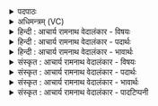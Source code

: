 <details><summary>पदपाठः</summary>

त्वा꣡व꣢꣯तः। पु꣣रूवसो। पुरु। वसो। वय꣣म्। इ꣣न्द्र। प्रणेतः। प्र। नेतरि꣡ति। स्म꣡सि꣢꣯। स्था꣣तः। हरीणाम्। १९३।
</details>

<details><summary>अधिमन्त्रम् (VC)</summary>

- इन्द्रः
- वत्सः काण्वः
- गायत्री
- षड्जः
- ऐन्द्रं काण्डम्
</details>

<details><summary>हिन्दी : आचार्य रामनाथ वेदालंकार - विषयः</summary>

अगले मन्त्र में इन्द्र नाम से परमात्मा, जीवात्मा और विद्वान् को सम्बोधन किया गया है।
</details>

<details><summary>हिन्दी : आचार्य रामनाथ वेदालंकार - पदार्थः</summary>

पदार्थान्वयभाषाः -  हे (पुरूवसो) बहुत धनी, (प्रणेतः) उत्कृष्ट नेता, (हरीणाम्) आकर्षणगुणयुक्त पृथिवी-सूर्य आदि लोकों के, अथवा विषयों की ओर ले जानेवाली इन्द्रियों के, अथवा सवारी देनेवाले विमान आदि यानों के (स्थातः) अधिष्ठाता (इन्द्र) परमात्मन्, जीवात्मन् व विद्वन् ! (वयम्) हम मनुष्य (त्वावतः) तुझ जैसे किसी अन्य के न होने के कारण जो तू तुझ जैसा ही है, ऐसे तुझ अद्वितीय के (स्मसि) हो गये हैं ॥९॥ इस मन्त्र में श्लेष है। ‘त्वावतः’ में ‘कमल कमल के समान है’ इत्यादि के सदृश अनन्वय अलङ्कार है ॥९॥
</details>

<details><summary>हिन्दी : आचार्य रामनाथ वेदालंकार - भावार्थः</summary>

भावार्थभाषाः -  संसार में बिखरे हुए सब धनों का स्वामी, सबका नेता, सूर्य-आदि लोकों का अधिष्ठाता, अनुपम परमेश्वर जैसे सबका वन्दनीय है, वैसे ही बहुत से ज्ञान, कर्म आदि धनों का स्वामी, मार्गप्रदर्शक, ज्ञानेन्द्रिय, कर्मेन्द्रिय एवं प्राण, मन, बुद्धि आदि का अधिष्ठाता जीवात्मा भी सबसे सेवनीय है। उसी प्रकार वेग से यात्रा करानेवाले विमान आदियों के निर्माण और चलाने में कुशल, विविध विद्याओं में पारङ्गत, शिल्पशास्त्र के वेत्ता विद्वान् भी मनुष्यों द्वारा सेवनीय है ॥९॥ इस दशति में इन्द्र से सम्बद्ध वरुण, मित्र और अर्यमा के रक्षण की प्रार्थना होने से, इन्द्र की गौओं की प्रशंसा होने से, इन्द्र से गाय, अश्व आदि की याचना होने से, इन्द्र की सरस्वती का आह्वान होने से, इन्द्र का स्तुतिगान होने से तथा इन्द्र नाम से राजा, विद्वान्, आचार्य आदि का भी विषय वर्णित होने से इस दशति के विषय की पूर्व दशति के विषय के साथ सङ्गति है ॥ द्वितीय प्रपाठक में द्वितीय अर्ध की पाँचवी दशति समाप्त ॥ यह द्वितीय प्रपाठक सम्पूर्ण हुआ ॥ द्वितीय अध्याय में अष्टम खण्ड समाप्त ॥
</details>

<details><summary>संस्कृत : आचार्य रामनाथ वेदालंकार - विषयः</summary>

अथेन्द्रनाम्ना परमात्मा, जीवात्मा, विद्वांश्च सम्बोध्यते।
</details>

<details><summary>संस्कृत : आचार्य रामनाथ वेदालंकार - पदार्थः</summary>

पदार्थान्वयभाषाः -  हे (पुरूवसो) पुरु-वसो बहुधन। संहितायाम् अन्येषामपि दृश्यते। अ० ६।३।१३७ इति पूर्वपदान्तस्य दीर्घः। (प्रणेतः) प्रकृष्ट नायक। प्रनेतः, उपसर्गादसमासेऽपि णोपदेशस्य। अ० ८।४।१४ इति नस्य णत्वम्। (हरीणाम्) आकर्षणगुणयुक्तानां पृथिवीसूर्यादिलोकानाम् यद्वा विषयेषु हरणशीलानाम् इन्द्रियाणाम्, यद्वा वहनशीलानां विमानादियानानाम् (स्थातः२) अधिष्ठातः (इन्द्र) परमात्मन्, जीवात्मन्, विद्वन् वा ! (वयम्) मनुष्याः (त्वावतः) त्वत्सदृशस्य तव। त्वत्सदृशस्य कस्यचिद् उपमानस्य जगत्यभावात् त्वं त्वत्सदृश एवासि, तादृशस्य तवेत्यर्थः। त्वमिव इति त्वावान्, तस्य त्वावतः। युष्मदस्मदोः सादृश्ये वतुब् वाच्यः। अ० ५।२।३९ वा० इति युष्मच्छब्दात् सादृश्यार्थे वतुप्। मपर्यन्तस्य त्वादेशे आ सर्वनाम्नः। अ० ६।३।९१ इति दकारस्याऽऽकारः। (स्मसि) स्मः। अत्र इदन्तो मसि। अ० ७।१।४६ इति मसः इकारागमः ॥९॥ अत्र श्लेषः। त्वावतः तव इत्यत्र राजीवमिव राजीवम् इत्यादिवद् अनन्वयालङ्कारः३ ॥९॥
</details>

<details><summary>संस्कृत : आचार्य रामनाथ वेदालंकार - भावार्थः</summary>

भावार्थभाषाः -  जगति विकीर्णानां सर्वेषां धनानां स्वामी, सर्वेषां नेता, सूर्यादिलोकानामधिष्ठाताऽनुपमः परमेश्वरो यथा सर्वेषां वन्द्यस्तथा बहुज्ञानकर्मादिधनो, मार्गप्रदर्शको, ज्ञानेन्द्रियाणां कर्मेन्द्रियाणां, प्राणमनोबुद्ध्यादीनामधिष्ठाताऽद्वितीयो जीवात्माऽपि सर्वैः सेवनीयः. तथैव वेगेन हरणशीलानां विमानादीनां निर्माणचालनकुशलो विविधविद्यापारंगतः शिल्पशास्त्रविद् विद्वानपि जनैरुपसेव्यः ॥९॥ अत्रेन्द्रसम्बद्धानां वरुणमित्रार्यम्णां रक्षणप्रार्थनाद्, इन्द्रस्य गवां प्रशंसनाद्, इन्द्रतो गवाश्वादीनां प्रार्थनाद्, इन्द्रस्य सरस्वत्या आह्वानाद्, इन्द्रस्तुतिगानाद्, इन्द्रनाम्ना नृपविद्वदाचार्यादीनामपि विषयस्य वर्णनाच्चैतद्दशत्यर्थस्य पूर्वदशत्यर्थेन सह संगतिरस्ति ॥ इति द्वितीये प्रपाठके द्वितीयार्धे पञ्चमी दशतिः। समाप्तश्चार्य द्वितीयः—प्रपाठकः ॥ इति द्वितीयाध्यायेऽष्टमः खण्डः ॥
</details>

<details><summary>संस्कृत : आचार्य रामनाथ वेदालंकार - पादटिप्पनी</summary>

टिप्पणी:   १. ऋ० ८।४६।१, ऋषिः वशोऽश्व्यः। २. हे स्थातः अधिष्ठातः—इति वि०, भ०, सा०। ३. उपमानोपमेयत्वमेकस्यैव त्वनन्वयः। सा० द० १०।२६ इति तल्लक्षणात्।
</details>